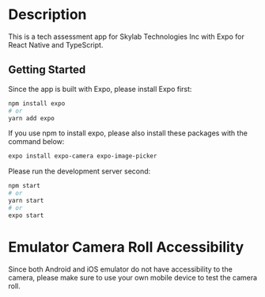 # Description

This is a tech assessment app for Skylab Technologies Inc with Expo for React Native and TypeScript.

## Getting Started

Since the app is built with Expo, please install Expo first:

```bash
npm install expo
# or
yarn add expo
```

If you use npm to install expo, please also install these packages with the command below:

```bash
expo install expo-camera expo-image-picker
```

Please run the development server second:

```bash
npm start
# or
yarn start
# or
expo start
```

# Emulator Camera Roll Accessibility

Since both Android and iOS emulator do not have accessibility to the camera,
please make sure to use your own mobile device to test the camera roll.
